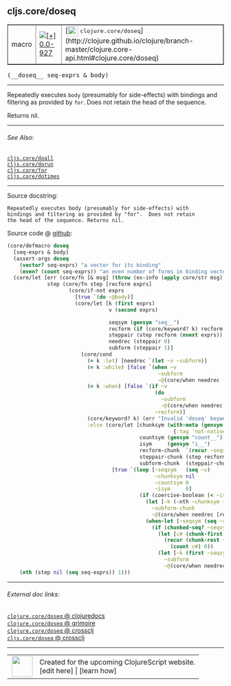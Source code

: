 ## cljs.core/doseq



 <table border="1">
<tr>
<td>macro</td>
<td><a href="https://github.com/cljsinfo/cljs-api-docs/tree/0.0-927"><img valign="middle" alt="[+] 0.0-927" title="Added in 0.0-927" src="https://img.shields.io/badge/+-0.0--927-lightgrey.svg"></a> </td>
<td>
[<img height="24px" valign="middle" src="http://i.imgur.com/1GjPKvB.png"> <samp>clojure.core/doseq</samp>](http://clojure.github.io/clojure/branch-master/clojure.core-api.html#clojure.core/doseq)
</td>
</tr>
</table>


 <samp>
(__doseq__ seq-exprs & body)<br>
</samp>

---

Repeatedly executes `body` (presumably for side-effects) with bindings and
filtering as provided by `for`. Does not retain the head of the sequence.

Returns nil.



---


###### See Also:

[`cljs.core/doall`](../cljs.core/doall.md)<br>
[`cljs.core/dorun`](../cljs.core/dorun.md)<br>
[`cljs.core/for`](../cljs.core/for.md)<br>
[`cljs.core/dotimes`](../cljs.core/dotimes.md)<br>

---


Source docstring:

```
Repeatedly executes body (presumably for side-effects) with
bindings and filtering as provided by "for".  Does not retain
the head of the sequence. Returns nil.
```


Source code @ [github](https://github.com/clojure/clojurescript/blob/r1.7.48/src/main/clojure/cljs/core.cljc#L2211-L2265):

```clj
(core/defmacro doseq
  [seq-exprs & body]
  (assert-args doseq
    (vector? seq-exprs) "a vector for its binding"
    (even? (count seq-exprs)) "an even number of forms in binding vector")
  (core/let [err (core/fn [& msg] (throw (ex-info (apply core/str msg) {})))
             step (core/fn step [recform exprs]
                    (core/if-not exprs
                      [true `(do ~@body)]
                      (core/let [k (first exprs)
                                 v (second exprs)

                                 seqsym (gensym "seq__")
                                 recform (if (core/keyword? k) recform `(recur (next ~seqsym) nil 0 0))
                                 steppair (step recform (nnext exprs))
                                 needrec (steppair 0)
                                 subform (steppair 1)]
                        (core/cond
                          (= k :let) [needrec `(let ~v ~subform)]
                          (= k :while) [false `(when ~v
                                                 ~subform
                                                 ~@(core/when needrec [recform]))]
                          (= k :when) [false `(if ~v
                                                (do
                                                  ~subform
                                                  ~@(core/when needrec [recform]))
                                                ~recform)]
                          (core/keyword? k) (err "Invalid 'doseq' keyword" k)
                          :else (core/let [chunksym (with-meta (gensym "chunk__")
                                                      {:tag 'not-native})
                                           countsym (gensym "count__")
                                           isym     (gensym "i__")
                                           recform-chunk  `(recur ~seqsym ~chunksym ~countsym (unchecked-inc ~isym))
                                           steppair-chunk (step recform-chunk (nnext exprs))
                                           subform-chunk  (steppair-chunk 1)]
                                  [true `(loop [~seqsym   (seq ~v)
                                                ~chunksym nil
                                                ~countsym 0
                                                ~isym     0]
                                           (if (coercive-boolean (< ~isym ~countsym))
                                             (let [~k (-nth ~chunksym ~isym)]
                                               ~subform-chunk
                                               ~@(core/when needrec [recform-chunk]))
                                             (when-let [~seqsym (seq ~seqsym)]
                                               (if (chunked-seq? ~seqsym)
                                                 (let [c# (chunk-first ~seqsym)]
                                                   (recur (chunk-rest ~seqsym) c#
                                                     (count c#) 0))
                                                 (let [~k (first ~seqsym)]
                                                   ~subform
                                                   ~@(core/when needrec [recform]))))))])))))]
    (nth (step nil (seq seq-exprs)) 1)))
```

<!--
Repo - tag - source tree - lines:

 <pre>
clojurescript @ r1.7.48
└── src
    └── main
        └── clojure
            └── cljs
                └── <ins>[core.cljc:2211-2265](https://github.com/clojure/clojurescript/blob/r1.7.48/src/main/clojure/cljs/core.cljc#L2211-L2265)</ins>
</pre>

-->

---



###### External doc links:

[`clojure.core/doseq` @ clojuredocs](http://clojuredocs.org/clojure.core/doseq)<br>
[`clojure.core/doseq` @ grimoire](http://conj.io/store/v1/org.clojure/clojure/1.7.0-beta3/clj/clojure.core/doseq/)<br>
[`clojure.core/doseq` @ crossclj](http://crossclj.info/fun/clojure.core/doseq.html)<br>
[`cljs.core/doseq` @ crossclj](http://crossclj.info/fun/cljs.core/doseq.html)<br>

---

 <table>
<tr><td>
<img valign="middle" align="right" width="48px" src="http://i.imgur.com/Hi20huC.png">
</td><td>
Created for the upcoming ClojureScript website.<br>
[edit here] | [learn how]
</td></tr></table>

[edit here]:https://github.com/cljsinfo/cljs-api-docs/blob/master/cljsdoc/cljs.core/doseq.cljsdoc
[learn how]:https://github.com/cljsinfo/cljs-api-docs/wiki/cljsdoc-files

<!--

This information was too distracting to show to readers, but I'll leave it
commented here since it is helpful to:

- pretty-print the data used to generate this document
- and show how to retrieve that data



The API data for this symbol:

```clj
{:description "Repeatedly executes `body` (presumably for side-effects) with bindings and\nfiltering as provided by `for`. Does not retain the head of the sequence.\n\nReturns nil.",
 :ns "cljs.core",
 :name "doseq",
 :signature ["[seq-exprs & body]"],
 :history [["+" "0.0-927"]],
 :type "macro",
 :related ["cljs.core/doall"
           "cljs.core/dorun"
           "cljs.core/for"
           "cljs.core/dotimes"],
 :full-name-encode "cljs.core/doseq",
 :source {:code "(core/defmacro doseq\n  [seq-exprs & body]\n  (assert-args doseq\n    (vector? seq-exprs) \"a vector for its binding\"\n    (even? (count seq-exprs)) \"an even number of forms in binding vector\")\n  (core/let [err (core/fn [& msg] (throw (ex-info (apply core/str msg) {})))\n             step (core/fn step [recform exprs]\n                    (core/if-not exprs\n                      [true `(do ~@body)]\n                      (core/let [k (first exprs)\n                                 v (second exprs)\n\n                                 seqsym (gensym \"seq__\")\n                                 recform (if (core/keyword? k) recform `(recur (next ~seqsym) nil 0 0))\n                                 steppair (step recform (nnext exprs))\n                                 needrec (steppair 0)\n                                 subform (steppair 1)]\n                        (core/cond\n                          (= k :let) [needrec `(let ~v ~subform)]\n                          (= k :while) [false `(when ~v\n                                                 ~subform\n                                                 ~@(core/when needrec [recform]))]\n                          (= k :when) [false `(if ~v\n                                                (do\n                                                  ~subform\n                                                  ~@(core/when needrec [recform]))\n                                                ~recform)]\n                          (core/keyword? k) (err \"Invalid 'doseq' keyword\" k)\n                          :else (core/let [chunksym (with-meta (gensym \"chunk__\")\n                                                      {:tag 'not-native})\n                                           countsym (gensym \"count__\")\n                                           isym     (gensym \"i__\")\n                                           recform-chunk  `(recur ~seqsym ~chunksym ~countsym (unchecked-inc ~isym))\n                                           steppair-chunk (step recform-chunk (nnext exprs))\n                                           subform-chunk  (steppair-chunk 1)]\n                                  [true `(loop [~seqsym   (seq ~v)\n                                                ~chunksym nil\n                                                ~countsym 0\n                                                ~isym     0]\n                                           (if (coercive-boolean (< ~isym ~countsym))\n                                             (let [~k (-nth ~chunksym ~isym)]\n                                               ~subform-chunk\n                                               ~@(core/when needrec [recform-chunk]))\n                                             (when-let [~seqsym (seq ~seqsym)]\n                                               (if (chunked-seq? ~seqsym)\n                                                 (let [c# (chunk-first ~seqsym)]\n                                                   (recur (chunk-rest ~seqsym) c#\n                                                     (count c#) 0))\n                                                 (let [~k (first ~seqsym)]\n                                                   ~subform\n                                                   ~@(core/when needrec [recform]))))))])))))]\n    (nth (step nil (seq seq-exprs)) 1)))",
          :title "Source code",
          :repo "clojurescript",
          :tag "r1.7.48",
          :filename "src/main/clojure/cljs/core.cljc",
          :lines [2211 2265]},
 :full-name "cljs.core/doseq",
 :clj-symbol "clojure.core/doseq",
 :docstring "Repeatedly executes body (presumably for side-effects) with\nbindings and filtering as provided by \"for\".  Does not retain\nthe head of the sequence. Returns nil."}

```

Retrieve the API data for this symbol:

```clj
;; from Clojure REPL
(require '[clojure.edn :as edn])
(-> (slurp "https://raw.githubusercontent.com/cljsinfo/cljs-api-docs/catalog/cljs-api.edn")
    (edn/read-string)
    (get-in [:symbols "cljs.core/doseq"]))
```

-->
